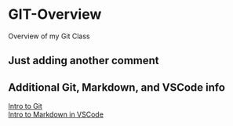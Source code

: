 # GIT-Overview
Overview of my Git Class

## Just adding another comment

## Additional Git, Markdown, and VSCode info

[Intro to Git]( https://www.youtube.com/watch?v=SWYqp7iY_Tc)  
[Intro to Markdown in VSCode]( https://www.youtube.com/watch?v=pTCROLZLhDM) 

